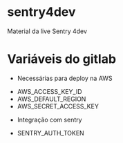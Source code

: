 # sentry4dev
Material da live Sentry 4dev


# Variáveis do gitlab

* Necessárias para deploy na AWS

- AWS_ACCESS_KEY_ID
- AWS_DEFAULT_REGION
- AWS_SECRET_ACCESS_KEY

* Integração com sentry

- SENTRY_AUTH_TOKEN
